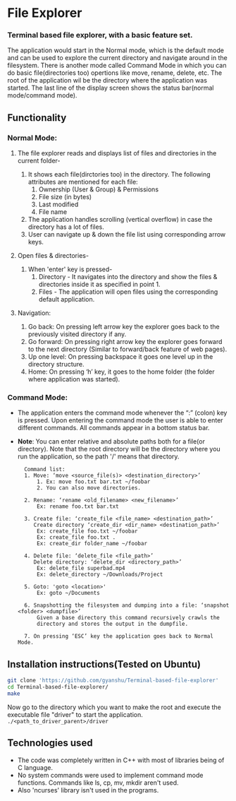 # File Explorer
### Terminal based file explorer, with a basic feature set.
The application would start in the Normal mode, which is the default mode and can be used to explore the current directory and navigate around in the filesystem.
There is another mode called Command Mode in which you can do basic file(directories too) opertions like move, rename, delete, etc.
The root of the application wil be the directory where the application was
started.
The last line of the display screen shows the status bar(normal mode/command mode).
## Functionality
### Normal Mode:
1. The file explorer reads and displays list of files and directories in the current folder-
    1. It shows each file(dirctories too) in the directory. The following attributes are mentioned for each file:
        1. Ownership (User & Group) & Permissions
        2. File size (in bytes)
        3. Last modified
        4. File name
    2. The application handles scrolling (vertical overflow) in case the directory has a lot of files.
    3. User can navigate up & down the file list using corresponding arrow keys.

2. Open files & directories-
    1. When 'enter' key is pressed-
        1. Directory - It navigates into the directory and
        show the files & directories inside it as specified in point 1.
        2. Files - The application will open files using the
        corresponding default application.

3. Navigation:
    1. Go back: On pressing left arrow key the explorer goes back to
       the previously visited directory if any.
    2. Go forward: On pressing right arrow key the explorer goes
       forward to the next directory (Similar to forward/back feature of web
       pages).
    3. Up one level: On pressing backspace it goes one level up in the directory structure.
    4. Home: On pressing ‘h’ key, it goes to the home folder (the folder where
       application was started).

### Command Mode:
* The application enters the command mode whenever the “:” (colon) key is pressed. Upon entering the command mode the user is able to enter different commands. All commands appear in a bottom status bar.
* **Note**: You can enter relative and absolute paths both for a file(or directory). Note that the root directory will be the directory where you run the application, so the path '/' means that directory.
    
        Command list:
        1. Move: ‘move <source_file(s)> <destination_directory>’
            1. Ex: move foo.txt bar.txt ~/foobar
            2. You can also move directories.

        2. Rename: ‘rename <old_filename> <new_filename>’
            Ex: rename foo.txt bar.txt

        3. Create file: ‘create_file <file_name> <destination_path>’
           Create directory ‘create_dir <dir_name> <destination_path>’
            Ex: create_file foo.txt ~/foobar
            Ex: create_file foo.txt .
            Ex: create_dir folder_name ~/foobar

        4. Delete file: ‘delete_file <file_path>’
           Delete directory: ‘delete_dir <directory_path>’
            Ex: delete_file superbad.mp4
            Ex: delete_directory ~/Downloads/Project

        5. Goto: 'goto <location>'
            Ex: goto ~/Documents

        6. Snapshotting the filesystem and dumping into a file: ‘snapshot <folder> <dumpfile>’
            Given a base directory this command recursively crawls the
            directory and stores the output in the dumpfile.

        7. On pressing ‘ESC’ key the application goes back to Normal Mode.

## Installation instructions(Tested on Ubuntu)
```bash
git clone 'https://github.com/gyanshu/Terminal-based-file-explorer'
cd Terminal-based-file-explorer/
make
```
Now go to the directory which you want to make the root and execute the executable file "driver" to start the application.
`./<path_to_driver_parent>/driver`

## Technologies used
* The code was completely written in C++ with most of libraries being of C language.
* No system commands were used to implement command mode functions. Commands like ls, cp, mv, mkdir aren't used.
* Also 'ncurses' library isn't used in the programs.

    
    
 
